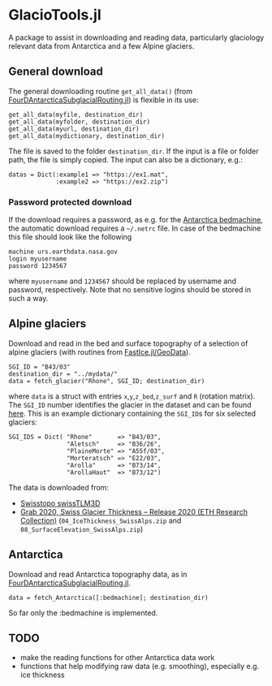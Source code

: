# GlacioTools.jl

A package to assist in downloading and reading data, particularly glaciology relevant data from Antarctica and a few Alpine glaciers.

## General download
The general downloading routine `get_all_data()` (from [FourDAntarcticaSubglacialRouting.jl](https://github.com/mauro3/FourDAntarcticaSubglacialRouting.jl)) is flexible in its use:
```
get_all_data(myfile, destination_dir)
get_all_data(myfolder, destination_dir)
get_all_data(myurl, destination_dir)
get_all_data(mydictionary, destination_dir)
```
The file is saved to the folder `destination_dir`. If the input is a file or folder path, the file is simply copied. The input can also be a dictionary, e.g.:
```
datas = Dict(:example1 => "https://ex1.mat",
             :example2 => "https://ex2.zip")
```

### Password protected download
If the download requires a password, as e.g. for the [Antarctica bedmachine](https://urs.earthdata.nasa.gov/oauth/authorize?client_id=_JLuwMHxb2xX6NwYTb4dRA&response_type=code&redirect_uri=https%3A%2F%2Fn5eil01u.ecs.nsidc.org%2FOPS%2Fredirect&state=aHR0cDovL241ZWlsMDF1LmVjcy5uc2lkYy5vcmcvTUVBU1VSRVMvTlNJREMtMDc1Ni4wMDIvMTk3MC4wMS4wMS9CZWRNYWNoaW5lQW50YXJjdGljYV8yMDIwLTA3LTE1X3YwMi5uYw), the automatic download requires a `~/.netrc` file. In case of the bedmachine this file should look like the following
```
machine urs.earthdata.nasa.gov
login myusername
password 1234567
```
where `myusername` and `1234567` should be replaced by username and password, respectively. Note that no sensitive logins should be stored in such a way.

## Alpine glaciers
Download and read in the bed and surface topography of a selection of alpine glaciers (with routines from [FastIce.jl/GeoData](https://github.com/PTsolvers/FastIce.jl/tree/main/GeoData)).
```
SGI_ID = "B43/03"
destination_dir = "../mydata/"
data = fetch_glacier("Rhone", SGI_ID; destination_dir)
```
where `data` is a struct with entries `x`,`y`,`z_bed`,`z_surf` and `R` (rotation matrix). The `SGI_ID` number identifies the glacier in the dataset and can be found [here](https://www.research-collection.ethz.ch/bitstream/handle/20.500.11850/434697/00_TablesIllustrations(updatedversion).pdf?sequence=39&isAllowed=y). This is an example dictionary containing the `SGI_ID`s for six selected glaciers:
```
SGI_IDS = Dict( "Rhone"       => "B43/03",
                "Aletsch"     => "B36/26",
                "PlaineMorte" => "A55f/03",
                "Morteratsch" => "E22/03",
                "Arolla"      => "B73/14",
                "ArollaHaut"  => "B73/12")
```
The data is downloaded from:
- [Swisstopo swissTLM3D](https://www.swisstopo.admin.ch/en/geodata/landscape/tlm3d.html#download)
- [Grab 2020, Swiss Glacier Thickness – Release 2020 (ETH Research Collection)](https://www.research-collection.ethz.ch/handle/20.500.11850/434697) (`04_IceThickness_SwissAlps.zip` and `08_SurfaceElevation_SwissAlps.zip`)

## Antarctica
Download and read Antarctica topography data, as in [FourDAntarcticaSubglacialRouting.jl](https://github.com/mauro3/FourDAntarcticaSubglacialRouting.jl).
```
data = fetch_Antarctica([:bedmachine]; destination_dir)
```
So far only the :bedmachine is implemented.

## TODO
- make the reading functions for other Antarctica data work
- functions that help modifying raw data (e.g. smoothing), especially e.g. ice thickness
